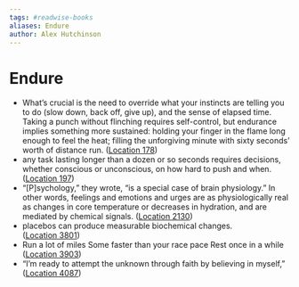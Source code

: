 ```yaml
---
tags: #readwise-books
aliases: Endure
author: Alex Hutchinson
---
```

# Endure

- What’s crucial is the need to override what your instincts are telling you to do (slow down, back off, give up), and the sense of elapsed time. Taking a punch without flinching requires self-control, but endurance implies something more sustained: holding your finger in the flame long enough to feel the heat; filling the unforgiving minute with sixty seconds’ worth of distance run. ([Location 178](https://readwise.io/to_kindle?action=open&asin=B0716GZX33&location=178))
- any task lasting longer than a dozen or so seconds requires decisions, whether conscious or unconscious, on how hard to push and when. ([Location 197](https://readwise.io/to_kindle?action=open&asin=B0716GZX33&location=197))
- “[P]sychology,” they wrote, “is a special case of brain physiology.” In other words, feelings and emotions and urges are as physiologically real as changes in core temperature or decreases in hydration, and are mediated by chemical signals. ([Location 2130](https://readwise.io/to_kindle?action=open&asin=B0716GZX33&location=2130))
- placebos can produce measurable biochemical changes. ([Location 3801](https://readwise.io/to_kindle?action=open&asin=B0716GZX33&location=3801))
- Run a lot of miles Some faster than your race pace Rest once in a while ([Location 3903](https://readwise.io/to_kindle?action=open&asin=B0716GZX33&location=3903))
- “I’m ready to attempt the unknown through faith by believing in myself,” ([Location 4087](https://readwise.io/to_kindle?action=open&asin=B0716GZX33&location=4087))
